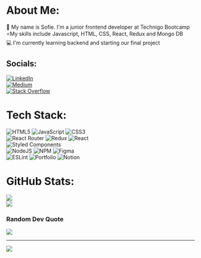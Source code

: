 # About Me:
👋 My name is Sofie. I'm a junior frontend developer at Technigo Bootcamp<br> 
⭐My skills include Javascript, HTML, CSS, React, Redux and Mongo DB <br>💻 I'm currently learning backend and starting our final project <br> 


## Socials:
[![LinkedIn](https://img.shields.io/badge/LinkedIn-%230077B5.svg?logo=linkedin&logoColor=white)](https://linkedin.com/in/sofierydmark)<br>
[![Medium](https://img.shields.io/badge/Medium-12100E?logo=medium&logoColor=white)](https://medium.com/@sofie.rydmark)<br>
[![Stack Overflow](https://img.shields.io/badge/-Stackoverflow-FE7A16?logo=stack-overflow&logoColor=white)](https://stackoverflow.com/users/18598322) 

# Tech Stack:
![HTML5](https://img.shields.io/badge/html5-%23E34F26.svg?style=plastic&logo=html5&logoColor=white) ![JavaScript](https://img.shields.io/badge/javascript-%23323330.svg?style=plastic&logo=javascript&logoColor=%23F7DF1E) ![CSS3](https://img.shields.io/badge/css3-%231572B6.svg?style=plastic&logo=css3&logoColor=white) <br>
![React Router](https://img.shields.io/badge/React_Router-CA4245?style=plastic&logo=react-router&logoColor=white) ![Redux](https://img.shields.io/badge/redux-%23593d88.svg?style=plastic&logo=redux&logoColor=white) ![React](https://img.shields.io/badge/react-%2320232a.svg?style=plastic&logo=react&logoColor=%2361DAFB) <br>
![Styled Components](https://img.shields.io/badge/styled--components-DB7093?style=plastic&logo=styled-components&logoColor=white) <br>
![NodeJS](https://img.shields.io/badge/node.js-6DA55F?style=plastic&logo=node.js&logoColor=white) ![NPM](https://img.shields.io/badge/NPM-%23000000.svg?style=plastic&logo=npm&logoColor=white) 	![Figma](https://img.shields.io/badge/figma-%23F24E1E.svg?style=plastic&logo=figma&logoColor=white)<br> ![ESLint](https://img.shields.io/badge/ESLint-4B3263?style=plastic&logo=eslint&logoColor=white) ![Portfolio](https://img.shields.io/badge/Portfolio-%23000000.svg?style=plastic&logo=firefox&logoColor=#FF7139) ![Notion](https://img.shields.io/badge/Notion-%23000000.svg?style=plastic&logo=notion&logoColor=white)
# GitHub Stats:
![](https://github-readme-stats.vercel.app/api?username=SofieRydmark&theme=highcontrast&hide_border=true&include_all_commits=true&count_private=true)<br/>
![](https://github-readme-streak-stats.herokuapp.com/?user=SofieRydmark&theme=highcontrast&hide_border=true)<br/>

### Random Dev Quote
![](https://quotes-github-readme.vercel.app/api?type=horizontal&theme=dark)

---
[![](https://visitcount.itsvg.in/api?id=SofieRydmark&icon=9&color=12)](https://visitcount.itsvg.in)


<!---
SofieRydmark/SofieRydmark is a ✨ special ✨ repository because its `README.md` (this file) appears on your GitHub profile.
You can click the Preview link to take a look at your changes.
--->
